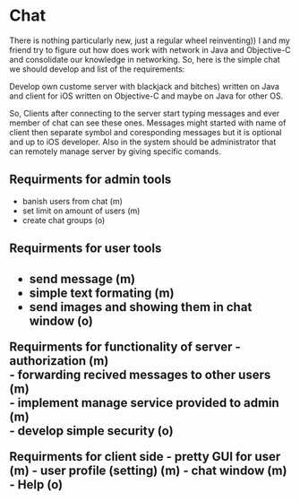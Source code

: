 <h1>Chat</h1>
There is nothing particularly new, just a regular wheel reinventing))
I and my friend try to figure out how does work with network in Java and Objective-C and consolidate our knowledge in
networking.
So, here is the simple chat we should develop and list of the requirements:

<p>Develop own custome server with blackjack and bitches) written on Java and client for iOS written on Objective-C
and maybe on Java for other OS.</p>

<p>So, Clients after connecting to the server start typing messages and ever member of chat can see these ones. Messages might started with name of client then separate symbol and coresponding messages but it is optional and up to iOS developer. Also in the system should be administrator that can remotely manage server by giving specific comands.</p>
  
<h2>Requirments for admin tools</h2>
<ul>
    <li>banish users from chat (m)</li>
    <li>set limit on amount of users (m)</li>
    <li>create chat groups (o)</li>
</ul>

<h2>Requirments for user tools<h2>
<ul>
    <li>send message (m)</li>
    <li>simple text formating (m)</li>
    <li>send images and showing them in chat window (o)</li>
</ul>
  
  
  Requirments for functionality of server
    - authorization (m)  
    - forwarding recived messages to other users (m)  
    - implement manage service provided to admin (m)  
    - develop simple security (o)
  
  Requirments for client side
    - pretty GUI for user (m)
    - user profile (setting) (m)
    - chat window (m)
    - Help (o)
    
